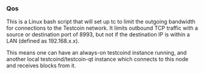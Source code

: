 ### Qos ###

This is a Linux bash script that will set up tc to limit the outgoing bandwidth for connections to the Testcoin network. It limits outbound TCP traffic with a source or destination port of 8993, but not if the destination IP is within a LAN (defined as 192.168.x.x).

This means one can have an always-on testcoind instance running, and another local testcoind/testcoin-qt instance which connects to this node and receives blocks from it.
